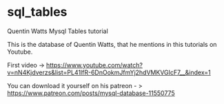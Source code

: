 # sql_tables
Quentin Watts Mysql Tables tutorial


This is the database of Quentin Watts, that he mentions in this tutorials on Youtube. 

First video -> https://www.youtube.com/watch?v=nN4Kjdverzs&list=PL41lfR-6DnOokmJfmYj2hdVMKVGIcF7__&index=1

You can download it yourself  on his patreon - >  https://www.patreon.com/posts/mysql-database-11550775
